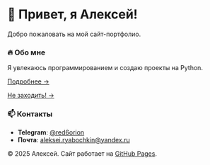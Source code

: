 <link rel="icon" href="assets/images/favicon.png">

<style>
  #duck {
    position: fixed;
    width: 50px;
    height: 50px;
    background-image: url('assets/images/xz2.png');
    background-size: contain;
    background-repeat: no-repeat;
    pointer-events: none;
    z-index: 9999;
    transition: transform 0.3s ease;
    left: 0;
    top: 0;
    opacity: 0; /* Начально невидим */
  }
</style>

<div id="duck"></div>
<script src="assets/js/follow.js"></script>

# 🚀 Привет, я Алексей!

Добро пожаловать на мой сайт-портфолио.

### 🔥 Обо мне  
Я увлекаюсь программированием и создаю проекты на Python.  

[Подробнее →](about.md)

[Не заходить! →](timing.md)

### 📫 Контакты  
- **Telegram**: [@red6orion](https://t.me/red6orion)  
- **Почта**: [aleksei.ryabochkin@yandex.ru](mailto:aleksei.ryabochkin@yandex.ru)  

© 2025 Алексей. Сайт работает на [GitHub Pages](https://pages.github.com/).
